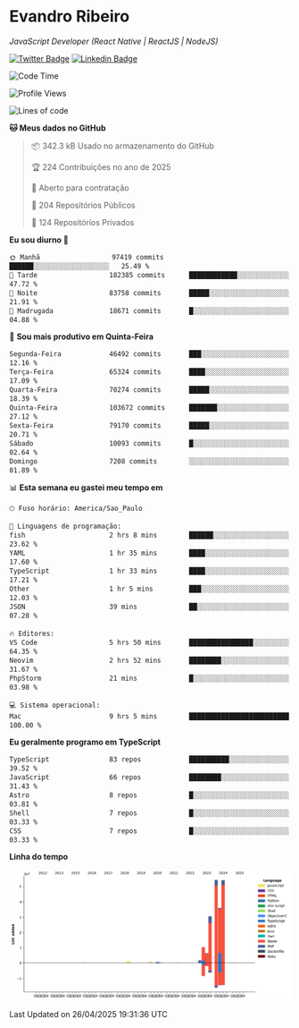 # Evandro **Ribeiro**

*JavaScript Developer (React Native | ReactJS | NodeJS)*

[![Twitter Badge](https://img.shields.io/badge/-@ribeiroevandro-201B2D?style=flat-square&labelColor=201B2D&logo=twitter&logoColor=white&link=https://twitter.com/ribeiroevandro)](https://twitter.com/ribeiroevandro) 
[![Linkedin Badge](https://img.shields.io/badge/-Evandro%20Ribeiro-201B2D?style=flat-square&logo=Linkedin&logoColor=white&link=https://www.linkedin.com/in/ribeiroevandro)](https://www.linkedin.com/in/ribeiroevandro) 


<!--START_SECTION:waka-->
![Code Time](http://img.shields.io/badge/Code%20Time-4%2C405%20hrs%2017%20mins-blue)

![Profile Views](http://img.shields.io/badge/Visualizac%C3%B5es%20do%20perfil-0-blue)

![Lines of code](https://img.shields.io/badge/Desde%20o%20Hello%20World%20eu%20escrevi-196.3%20million%20linhas%20de%20c%C3%B3digo-blue)

**🐱 Meus dados no GitHub** 

> 📦 342.3 kB Usado no armazenamento do GitHub 
 > 
> 🏆 224 Contribuições no ano de 2025
 > 
> 💼 Aberto para contratação
 > 
> 📜 204 Repositórios Públicos 
 > 
> 🔑 124 Repositórios Privados 
 > 
**Eu sou diurno 🐤** 

```text
🌞 Manhã                  97419 commits       ██████░░░░░░░░░░░░░░░░░░░   25.49 % 
🌆 Tarde                  182385 commits      ████████████░░░░░░░░░░░░░   47.72 % 
🌃 Noite                  83758 commits       █████░░░░░░░░░░░░░░░░░░░░   21.91 % 
🌙 Madrugada              18671 commits       █░░░░░░░░░░░░░░░░░░░░░░░░   04.88 % 
```
📅 **Sou mais produtivo em Quinta-Feira** 

```text
Segunda-Feira            46492 commits       ███░░░░░░░░░░░░░░░░░░░░░░   12.16 % 
Terça-Feira              65324 commits       ████░░░░░░░░░░░░░░░░░░░░░   17.09 % 
Quarta-Feira             70274 commits       █████░░░░░░░░░░░░░░░░░░░░   18.39 % 
Quinta-Feira             103672 commits      ███████░░░░░░░░░░░░░░░░░░   27.12 % 
Sexta-Feira              79170 commits       █████░░░░░░░░░░░░░░░░░░░░   20.71 % 
Sábado                   10093 commits       █░░░░░░░░░░░░░░░░░░░░░░░░   02.64 % 
Domingo                  7208 commits        ░░░░░░░░░░░░░░░░░░░░░░░░░   01.89 % 
```


📊 **Esta semana eu gastei meu tempo em** 

```text
🕑︎ Fuso horário: America/Sao_Paulo

💬 Linguagens de programação: 
fish                     2 hrs 8 mins        ██████░░░░░░░░░░░░░░░░░░░   23.62 % 
YAML                     1 hr 35 mins        ████░░░░░░░░░░░░░░░░░░░░░   17.60 % 
TypeScript               1 hr 33 mins        ████░░░░░░░░░░░░░░░░░░░░░   17.21 % 
Other                    1 hr 5 mins         ███░░░░░░░░░░░░░░░░░░░░░░   12.03 % 
JSON                     39 mins             ██░░░░░░░░░░░░░░░░░░░░░░░   07.28 % 

🔥 Editores: 
VS Code                  5 hrs 50 mins       ████████████████░░░░░░░░░   64.35 % 
Neovim                   2 hrs 52 mins       ████████░░░░░░░░░░░░░░░░░   31.67 % 
PhpStorm                 21 mins             █░░░░░░░░░░░░░░░░░░░░░░░░   03.98 % 

💻 Sistema operacional: 
Mac                      9 hrs 5 mins        █████████████████████████   100.00 % 
```

**Eu geralmente programo em TypeScript** 

```text
TypeScript               83 repos            ██████████░░░░░░░░░░░░░░░   39.52 % 
JavaScript               66 repos            ████████░░░░░░░░░░░░░░░░░   31.43 % 
Astro                    8 repos             █░░░░░░░░░░░░░░░░░░░░░░░░   03.81 % 
Shell                    7 repos             █░░░░░░░░░░░░░░░░░░░░░░░░   03.33 % 
CSS                      7 repos             █░░░░░░░░░░░░░░░░░░░░░░░░   03.33 % 
```



**Linha do tempo**

![Lines of Code chart](https://raw.githubusercontent.com/ribeiroevandro/ribeiroevandro/main/assets/bar_graph.png)


 Last Updated on 26/04/2025 19:31:36 UTC
<!--END_SECTION:waka-->
